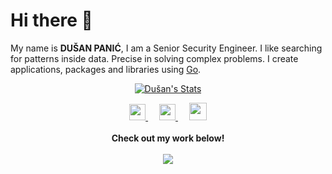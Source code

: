 # Hi there 👋

My name is **DUŠAN PANIĆ**, I am a Senior Security Engineer. I like searching for patterns inside data. Precise in solving complex problems. I create applications, packages and libraries using [Go](https://github.com/golang/go). 


<p align="center">
  <a href="https://github.com/dpanic" class="rich-diff-level-one">
    <img src="https://github-readme-stats.vercel.app/api?username=dpanic&title_color=333&text_color=777" alt="Dušan's Stats" >
  </a>
</p>

<p align="center">
  <a href="https://www.linkedin.com/in/du%C5%A1an-pani%C4%87-5933731b2/">
    <img src="https://img.icons8.com/ios-filled/256/000000/linkedin.svg" width="26px"/>
  </a>
  &emsp;
  <a href="https://twitter.com/dusan_panic">
    <img src="https://img.icons8.com/ios-filled/256/000000/twitter.svg" width="26px"/>
  </a>
  &emsp;
  <a href= "https://instagram.com/dpanic2727">
    <img src="https://img.icons8.com/ios-glyphs/256/000000/instagram-new.svg" width="28px"/>
  </a>
  <br><br>
  <strong>Check out my work below!</strong>
  <br><br>
  <a href="https://badges.pufler.dev">
    <img src="https://badges.pufler.dev/visits/dpanic/dpanic?style=flat-square&color=black&logo=github">
  </a>
</p>
<!--
**dpanic/dpanic** is a ✨ _special_ ✨ repository because its `README.md` (this file) appears on your GitHub profile.

Here are some ideas to get you started:

- 🔭 I’m currently working on ...
- 🌱 I’m currently learning ...
- 👯 I’m looking to collaborate on ...
- 🤔 I’m looking for help with ...
- 💬 Ask me about ...
- 📫 How to reach me: ...
- 😄 Pronouns: ...
- ⚡ Fun fact: ...
-->
